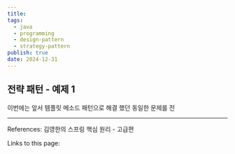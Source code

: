 ```yaml
---
title: 
tags:
  - java
  - programming
  - design-pattern
  - strategy-pattern
publish: true
date: 2024-12-31
---
```

## 전략 패턴 - 예제 1
이번에는 앞서 템플릿 메소드 패턴으로 해결 했던 동일한 문제를 전

---
References: 김영한의 스프링 핵심 원리 - 고급편

Links to this page: 